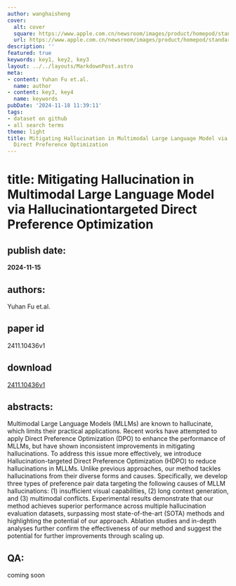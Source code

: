```yaml
---
author: wanghaisheng
cover:
  alt: cover
  square: https://www.apple.com.cn/newsroom/images/product/homepod/standard/Apple-HomePod-hero-230118_big.jpg.large_2x.jpg
  url: https://www.apple.com.cn/newsroom/images/product/homepod/standard/Apple-HomePod-hero-230118_big.jpg.large_2x.jpg
description: ''
featured: true
keywords: key1, key2, key3
layout: ../../layouts/MarkdownPost.astro
meta:
- content: Yuhan Fu et.al.
  name: author
- content: key3, key4
  name: keywords
pubDate: '2024-11-18 11:39:11'
tags:
- dataset on github
- all search terms
theme: light
title: Mitigating Hallucination in Multimodal Large Language Model via Hallucinationtargeted
  Direct Preference Optimization
---
```


# title: Mitigating Hallucination in Multimodal Large Language Model via Hallucinationtargeted Direct Preference Optimization 
## publish date: 
**2024-11-15** 
## authors: 
  Yuhan Fu et.al. 
## paper id
2411.10436v1
## download
[2411.10436v1](http://arxiv.org/abs/2411.10436v1)
## abstracts:
Multimodal Large Language Models (MLLMs) are known to hallucinate, which limits their practical applications. Recent works have attempted to apply Direct Preference Optimization (DPO) to enhance the performance of MLLMs, but have shown inconsistent improvements in mitigating hallucinations. To address this issue more effectively, we introduce Hallucination-targeted Direct Preference Optimization (HDPO) to reduce hallucinations in MLLMs. Unlike previous approaches, our method tackles hallucinations from their diverse forms and causes. Specifically, we develop three types of preference pair data targeting the following causes of MLLM hallucinations: (1) insufficient visual capabilities, (2) long context generation, and (3) multimodal conflicts. Experimental results demonstrate that our method achieves superior performance across multiple hallucination evaluation datasets, surpassing most state-of-the-art (SOTA) methods and highlighting the potential of our approach. Ablation studies and in-depth analyses further confirm the effectiveness of our method and suggest the potential for further improvements through scaling up.
## QA:
coming soon
